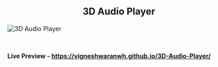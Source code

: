<h2 align = "center">3D Audio Player</h2>

![3D Audio Player](https://user-images.githubusercontent.com/122967566/213342896-26ba0e9e-953f-47f7-ac2a-8ee21a79097a.png)

<br>

**Live Preview - https://vigneshwaranwh.github.io/3D-Audio-Player/**
